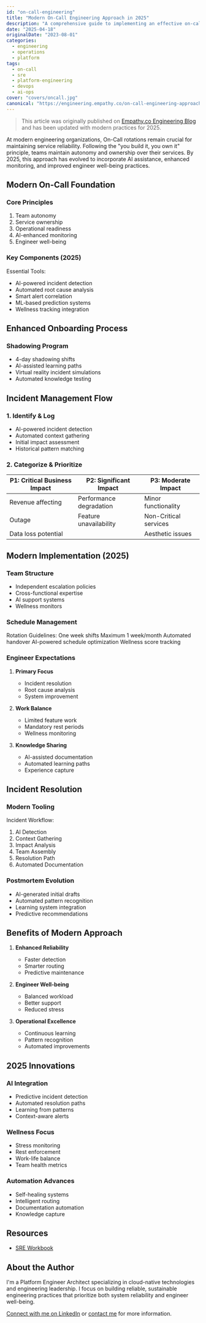 ```yaml
---
id: "on-call-engineering"
title: "Modern On-Call Engineering Approach in 2025"
description: "A comprehensive guide to implementing an effective on-call rotation system, incorporating AI assistance, and maintaining engineer well-being"
date: "2025-04-18"
originalDate: "2023-08-01"
categories:
  - engineering
  - operations
  - platform
tags:
  - on-call
  - sre
  - platform-engineering
  - devops
  - ai-ops
cover: "covers/oncall.jpg"
canonical: "https://engineering.empathy.co/on-call-engineering-approach/"
---
```


> This article was originally published on [Empathy.co Engineering Blog](https://engineering.empathy.co/on-call-engineering-approach/) and has been updated with modern practices for 2025.

At modern engineering organizations, On-Call rotations remain crucial for maintaining service reliability. Following the "you build it, you own it" principle, teams maintain autonomy and ownership over their services. By 2025, this approach has evolved to incorporate AI assistance, enhanced monitoring, and improved engineer well-being practices.

## Modern On-Call Foundation

### Core Principles
1. Team autonomy
2. Service ownership
3. Operational readiness
4. AI-enhanced monitoring
5. Engineer well-being

### Key Components (2025) 
Essential Tools:
- AI-powered incident detection
- Automated root cause analysis
- Smart alert correlation
- ML-based prediction systems
- Wellness tracking integration

## Enhanced Onboarding Process

### Shadowing Program
- 4-day shadowing shifts
- AI-assisted learning paths
- Virtual reality incident simulations
- Automated knowledge testing

## Incident Management Flow

### 1. Identify & Log
- AI-powered incident detection
- Automated context gathering
- Initial impact assessment
- Historical pattern matching

### 2. Categorize & Prioritize

| P1: Critical Business Impact | P2: Significant Impact  | P3: Moderate Impact   |
|------------------------------|-------------------------|-----------------------|
| Revenue affecting            | Performance degradation | Minor functionality   |
| Outage                       | Feature unavailability  | Non-Critical services |
| Data loss potential          |                         | Aesthetic issues      |

## Modern Implementation (2025)

### Team Structure
- Independent escalation policies
- Cross-functional expertise
- AI support systems
- Wellness monitors

### Schedule Management

Rotation Guidelines:
One week shifts
Maximum 1 week/month
Automated handover
AI-powered schedule optimization
Wellness score tracking

### Engineer Expectations

1. **Primary Focus**
   - Incident resolution
   - Root cause analysis
   - System improvement

2. **Work Balance**
   - Limited feature work
   - Mandatory rest periods
   - Wellness monitoring

3. **Knowledge Sharing**
   - AI-assisted documentation
   - Automated learning paths
   - Experience capture

## Incident Resolution

### Modern Tooling

Incident Workflow:
1. AI Detection
2. Context Gathering
3. Impact Analysis
4. Team Assembly
5. Resolution Path
6. Automated Documentation


### Postmortem Evolution
- AI-generated initial drafts
- Automated pattern recognition
- Learning system integration
- Predictive recommendations

## Benefits of Modern Approach

1. **Enhanced Reliability**
   - Faster detection
   - Smarter routing
   - Predictive maintenance

2. **Engineer Well-being**
   - Balanced workload
   - Better support
   - Reduced stress

3. **Operational Excellence**
   - Continuous learning
   - Pattern recognition
   - Automated improvements

## 2025 Innovations

### AI Integration
- Predictive incident detection
- Automated resolution paths
- Learning from patterns
- Context-aware alerts

### Wellness Focus
- Stress monitoring
- Rest enforcement
- Work-life balance
- Team health metrics

### Automation Advances
- Self-healing systems
- Intelligent routing
- Documentation automation
- Knowledge capture

## Resources

- [SRE Workbook](https://sre.google/workbook/table-of-contents/)

## About the Author

I'm a Platform Engineer Architect specializing in cloud-native technologies and engineering leadership. I focus on building reliable, sustainable engineering practices that prioritize both system reliability and engineer well-being.

[Connect with me on LinkedIn](https://www.linkedin.com/in/ramiroalvfer/) or [contact me](/contact) for more information.